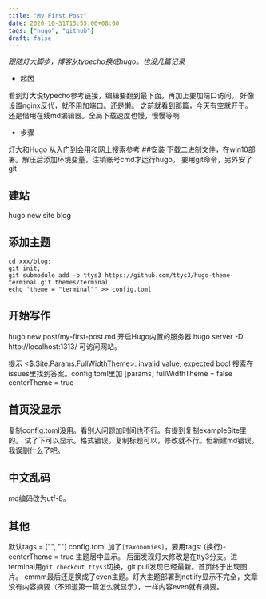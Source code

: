 ```yaml
---
title: "My First Post"
date: 2020-10-31T15:55:06+08:00
tags: ["hugo", "github"]
draft: false
---
```

*跟随灯大脚步，博客从typecho换成hugo。也没几篇记录*

- 起因

看到灯大说typecho参考链接，编辑要翻到最下面。再加上要加端口访问。 好像设置nginx反代，就不用加端口。还是懒。 之前就看到那篇，今天有空就开干。 还是借用在线md编辑器。全局下载速度也慢，慢慢等啊

- 步骤

灯大和Hugo 从入门到会用和网上搜索参考 ##安装 下载二进制文件，在win10部署。解压后添加环境变量，注销账号cmd才运行hugo。 要用git命令，另外安了git

## 建站
hugo new site blog

## 添加主题
    cd xxx/blog;
    git init;
    git submodule add -b ttys3 https://github.com/ttys3/hugo-theme-terminal.git themes/terminal
    echo 'theme = "terminal"' >> config.toml
## 开始写作
hugo new post/my-first-post.md 开启Hugo内置的服务器 hugo server -D http://localhost:1313/ 可访问网站。

提示 <$.Site.Params.FullWidthTheme>: invalid value; expected bool 搜索在issues里找到答案。config.toml里加 [params] fullWidthTheme = false centerTheme = true

## 首页没显示
复制config.toml没用。看别人问题加时间也不行。有提到复制exampleSite里的。 试了下可以显示。格式错误。复制标题可以，修改就不行。但新建md错误。我误删什么了吧。
## 中文乱码
md编码改为utf-8。
## 其他
  默认tags = ["", ""]
  config.toml 加了`[taxonomies]`，要用tags: (换行)-
  centerTheme = true 主题居中显示。
  后面发现灯大修改是在tty3分支。进terminal用`git checkout ttys3`切换，git pull发现已经最新。首页终于出现图片。
  emmm最后还是换成了even主题。灯大主题部署到netlify显示不完全，文章没有内容摘要（不知道第一篇怎么就显示），一样内容even就有摘要。
